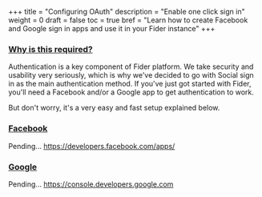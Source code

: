 +++
title = "Configuring OAuth"
description = "Enable one click sign in"
weight = 0
draft = false
toc = true
bref = "Learn how to create Facebook and Google sign in apps and use it in your Fider instance"
+++

<h3 class="section-head" id="h-why-required"><a href="#h-why-required">Why is this required?</a></h3>

Authentication is a key component of Fider platform. We take security and usability very seriously, which is why we've decided to go with Social sign in as the main authentication method. If you've just got started with Fider, you'll need a Facebook and/or a Google app to get authentication to work.

But don't worry, it's a very easy and fast setup explained below.

<h3 class="section-head" id="h-facebook"><a href="#h-facebook">Facebook</a></h3>

Pending... https://developers.facebook.com/apps/

<h3 class="section-head" id="h-google"><a href="#h-google">Google</a></h3>

Pending... https://console.developers.google.com